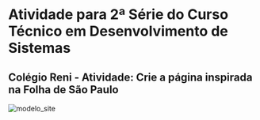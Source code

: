 # Atividade para 2ª Série do Curso Técnico em Desenvolvimento de Sistemas
##  Colégio Reni - Atividade:  Crie a página inspirada na Folha de São Paulo 


![modelo_site](https://github.com/user-attachments/assets/3fbfb2f8-1c8a-41a2-9a9b-742e63c676a5)
